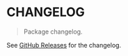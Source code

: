 # CHANGELOG

> Package changelog.

See [GitHub Releases](https://github.com/stdlib-js/assert-is-uint32array/releases) for the changelog.